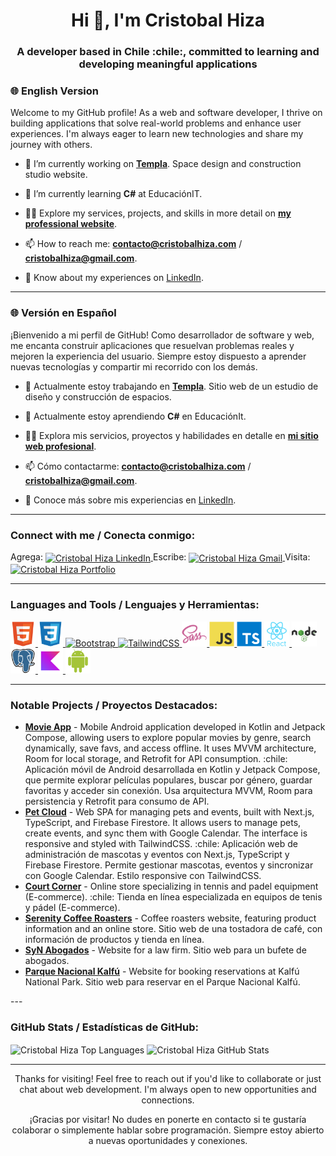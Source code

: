 <h1 align="center">Hi 👋, I'm Cristobal Hiza</h1>
<h3 align="center">A developer based in Chile :chile:, committed to learning and developing meaningful applications</h3>

<h3 id="english">🌐 English Version</h2>

<p>Welcome to my GitHub profile! As a web and software developer, I thrive on building applications that solve real-world problems and enhance user experiences. I'm always eager to learn new technologies and share my journey with others.</p>

- 🔭 I’m currently working on [**Templa**](https://templadesign.cl/inicio). Space design and construction studio website.

- 🌱 I’m currently learning **C#** at EducaciónIT.

- 👨‍💻 Explore my services, projects, and skills in more detail on [**my professional website**](https://cristobalhiza.com).

- 📫 How to reach me: **contacto@cristobalhiza.com** / **cristobalhiza@gmail.com**.

- 📄 Know about my experiences on [LinkedIn](https://www.linkedin.com/in/cristobal-hiza/).

---

<h3 id="español">🌐 Versión en Español</h2>

<p>¡Bienvenido a mi perfil de GitHub! Como desarrollador de software y web, me encanta construir aplicaciones que resuelvan problemas reales y mejoren la experiencia del usuario. Siempre estoy dispuesto a aprender nuevas tecnologías y compartir mi recorrido con los demás.</p>

- 🔭 Actualmente estoy trabajando en [**Templa**](https://templadesign.cl/inicio). Sitio web de un estudio de diseño y construcción de espacios.

- 🌱 Actualmente estoy aprendiendo **C#** en EducaciónIt.

- 👨‍💻 Explora mis servicios, proyectos y habilidades en detalle en [**mi sitio web profesional**](https://cristobalhiza.com).

- 📫 Cómo contactarme: **contacto@cristobalhiza.com** / **cristobalhiza@gmail.com**.

- 📄 Conoce más sobre mis experiencias en [LinkedIn](https://www.linkedin.com/in/cristobal-hiza/).

---

<h3 align="left">Connect with me / Conecta conmigo:</h3>
<p align="left">
Agrega:
  <a href="https://www.linkedin.com/in/cristobal-hiza/" target="blank">
    <img align="center" src="https://cdn-icons-png.flaticon.com/512/174/174857.png" alt="Cristobal Hiza LinkedIn" height="30" width="40" />
  </a>
Escribe:
  <a href="mailto:contacto@cristobalhiza.com" target="blank">
    <img align="center" src="https://cdn-icons-png.flaticon.com/512/281/281769.png" alt="Cristobal Hiza Gmail" height="30" width="40" />
  </a>
Visita:
<a href="https://cristobalhiza.com" target="_blank">
  <img align="center" src="https://cdn-icons-png.flaticon.com/512/841/841364.png" alt="Cristobal Hiza Portfolio" height="40" width="40" />
</a>

---

<h3 align="left">Languages and Tools / Lenguajes y Herramientas:</h3>
<p align="left"> 
<a href="https://developer.mozilla.org/en-US/docs/Web/HTML" target="_blank"> <img src="https://raw.githubusercontent.com/devicons/devicon/master/icons/html5/html5-original.svg" alt="HTML5" width="40" height="40"/> </a>
<a href="https://developer.mozilla.org/en-US/docs/Web/CSS" target="_blank"> <img src="https://raw.githubusercontent.com/devicons/devicon/master/icons/css3/css3-original.svg" alt="CSS3" width="40" height="40"/> </a>
<a href="https://getbootstrap.com/" target="_blank"> <img src="https://upload.wikimedia.org/wikipedia/commons/b/b2/Bootstrap_logo.svg" alt="Bootstrap" width="40" height="40"/> </a>
<a href="https://tailwindcss.com/" target="_blank"> <img src="https://i.ibb.co/L0RxWXG/tailwind.png" alt="TailwindCSS" width="40" height="40"/> </a>
<a href="https://sass-lang.com" target="_blank"> <img src="https://raw.githubusercontent.com/devicons/devicon/master/icons/sass/sass-original.svg" alt="Sass" width="40" height="40"/> </a>
<a href="https://developer.mozilla.org/en-US/docs/Web/JavaScript" target="_blank"> <img src="https://raw.githubusercontent.com/devicons/devicon/master/icons/javascript/javascript-original.svg" alt="JavaScript" width="40" height="40"/> </a> 
<a href="https://www.typescriptlang.org/" target="_blank"> <img src="https://raw.githubusercontent.com/devicons/devicon/master/icons/typescript/typescript-original.svg" alt="TypeScript" width="40" height="40"/> </a>
<a href="https://reactjs.org/" target="_blank"> <img src="https://raw.githubusercontent.com/devicons/devicon/master/icons/react/react-original-wordmark.svg" alt="React" width="40" height="40"/> </a> 
<a href="https://nodejs.org" target="_blank"> <img src="https://raw.githubusercontent.com/devicons/devicon/master/icons/nodejs/nodejs-original-wordmark.svg" alt="Node.js" width="40" height="40"/> </a>
<a href="https://www.postgresql.org/" target="_blank"> <img src="https://raw.githubusercontent.com/devicons/devicon/master/icons/postgresql/postgresql-original.svg" alt="PostgreSQL" width="40" height="40"/> </a>
<a href="https://kotlinlang.org" target="_blank"> 
    <img src="https://raw.githubusercontent.com/devicons/devicon/master/icons/kotlin/kotlin-original.svg" alt="Kotlin" width="40" height="40"/>
</a>
<a href="https://developer.android.com" target="_blank"> 
    <img src="https://raw.githubusercontent.com/devicons/devicon/master/icons/android/android-original.svg" alt="Android" width="40" height="40"/>
</a>
</p>

---
<h3 align="left">Notable Projects / Proyectos Destacados:</h3>
<ul>
  <li>
    <strong><a href="https://github.com/cristobalhiza/movie-app">Movie App</a></strong> - Mobile Android application developed in Kotlin and Jetpack Compose, allowing users to explore popular movies by genre, search dynamically, save favs, and access offline. It uses MVVM architecture, Room for local storage, and Retrofit for API consumption.  
   :chile: Aplicación móvil de Android desarrollada en Kotlin y Jetpack Compose, que permite explorar películas populares, buscar por género, guardar favoritas y acceder sin conexión. Usa arquitectura MVVM, Room para persistencia y Retrofit para consumo de API.
  </li>
  <li>
    <strong><a href="https://github.com/cristobalhiza/pet-cloud">Pet Cloud</a></strong> - Web SPA for managing pets and events, built with Next.js, TypeScript, and Firebase Firestore. It allows users to manage pets, create events, and sync them with Google Calendar. The interface is responsive and styled with TailwindCSS.  
   :chile: Aplicación web de administración de mascotas y eventos con Next.js, TypeScript y Firebase Firestore. Permite gestionar mascotas, eventos y sincronizar con Google Calendar. Estilo responsive con TailwindCSS.
  </li>
  <li>
    <strong><a href="https://github.com/cristobalhiza/proyectoFinalReact-Hiza">Court Corner</a></strong> - Online store specializing in tennis and padel equipment (E-commerce).  
    :chile: Tienda en línea especializada en equipos de tenis y pádel (E-commerce).
  </li>
  <li>
    <strong><a href="https://live-serenity-coffee-roasters.pantheonsite.io/">Serenity Coffee Roasters</a></strong> - Coffee roasters website, featuring product information and an online store.  
    Sitio web de una tostadora de café, con información de productos y tienda en línea.
  </li>
  <li>
    <strong><a href="https://github.com/cristobalhiza/SyN-Abogados">SyN Abogados</a></strong> - Website for a law firm.  
    Sitio web para un bufete de abogados.
  </li>
  <li>
    <strong><a href="https://github.com/cristobalhiza/ProyectoFinal-Hiza-Js">Parque Nacional Kalfú</a></strong> - Website for booking reservations at Kalfú National Park.  
    Sitio web para reservar en el Parque Nacional Kalfú.
  </li>
</ul>
---

<h3 align="left">GitHub Stats / Estadísticas de GitHub:</h3>
<p align="left">
  <img align="center" src="https://github-readme-stats.vercel.app/api/top-langs?username=cristobalhiza&layout=pie&theme=radical" alt="Cristobal Hiza Top Languages" />
  <img align="center" src="https://github-readme-stats.vercel.app/api?username=cristobalhiza&show_icons=true&locale=en&theme=radical&hide=issues,contribs" alt="Cristobal Hiza GitHub Stats" />
</p>

---

<p align="center">Thanks for visiting! Feel free to reach out if you'd like to collaborate or just chat about web development. I'm always open to new opportunities and connections.</p>

<p align="center">¡Gracias por visitar! No dudes en ponerte en contacto si te gustaría colaborar o simplemente hablar sobre programación. Siempre estoy abierto a nuevas oportunidades y conexiones.</p>

